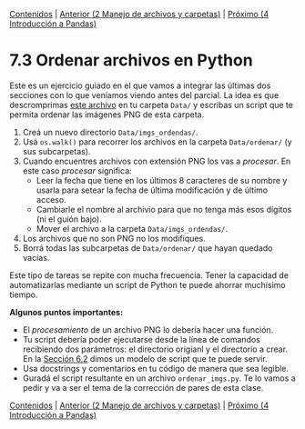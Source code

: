 [Contenidos](../Contenidos.md) \| [Anterior (2 Manejo de archivos y carpetas)](02_Archivos_y_Directorios.md) \| [Próximo (4 Introducción a Pandas)](04_Pandas_basico.md)

# 7.3 Ordenar archivos en Python

Este es un ejercicio guiado en el que vamos a integrar las últimas dos secciones con lo que veníamos viendo antes del parcial. La idea es que descromprimas [este archivo](./ordenar.zip) en tu carpeta `Data/` y escribas un script que te permita ordenar las imágenes PNG de esta carpeta.

1. Creá un nuevo directorio `Data/imgs_ordendas/`.
2. Usá `os.walk()` para recorrer los archivos en la carpeta `Data/ordenar/` (y sus subcarpetas).
3. Cuando encuentres archivos con extensión PNG los vas a *procesar*. En este caso *procesar* significa:
    * Leer la fecha que tiene en los últimos 8 caracteres de su nombre y usarla para setear la fecha de última modificación y de último acceso.
    * Cambiarle el nombre al archivio para que no tenga más esos dígitos (ni el guión bajo).
    * Mover el archivo a la carpeta  `Data/imgs_ordendas/`.
4. Los archivos que no son PNG no los modifiques.
5. Borrá todas las subcarpetas de `Data/ordenar/` que hayan quedado vacías.

Este tipo de tareas se repite con mucha frecuencia. Tener la capacidad de automatizarlas mediante un script de Python te puede ahorrar muchísimo tiempo.

**Algunos puntos importantes:**
* El *procesamiento* de un archivo PNG lo debería hacer una función. 
* Tu script debería poder ejecutarse desde la línea de comandos recibiendo dos parámetros: el directorio origianl y el directorio a crear. En la [Sección 6.2](../06_Plt_Especificacion_y_Documentacion/02_Modulo_principal.md#modelo-de-script-con-parámetros) dimos un modelo de script que te puede servir.
* Usa docstrings y comentarios en tu código de manera que sea legible. 
* Guradá el script resultante en un archivo `ordenar_imgs.py`. Te lo vamos a pedir y va a ser el tema de la corrección de pares de esta clase.




[Contenidos](../Contenidos.md) \| [Anterior (2 Manejo de archivos y carpetas)](02_Archivos_y_Directorios.md) \| [Próximo (4 Introducción a Pandas)](04_Pandas_basico.md)

